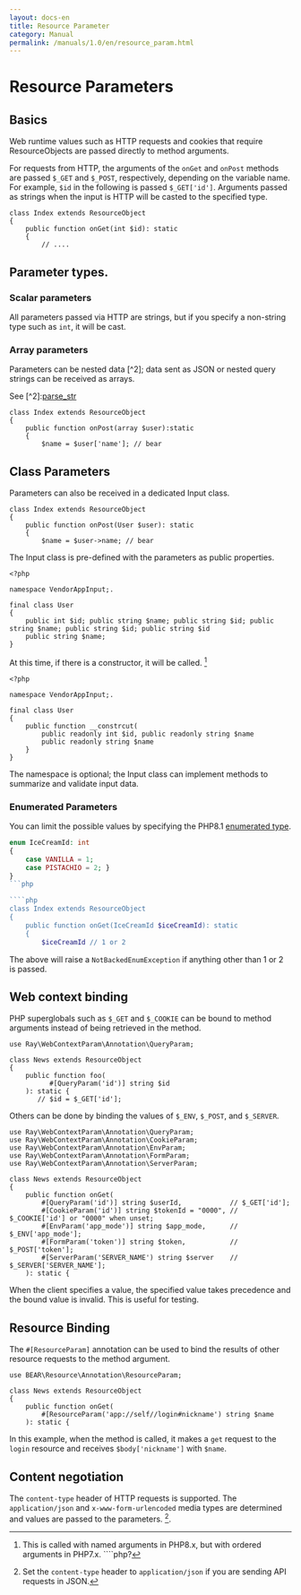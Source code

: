 ```yaml
---
layout: docs-en
title: Resource Parameter
category: Manual
permalink: /manuals/1.0/en/resource_param.html
---
```


# Resource Parameters

## Basics

Web runtime values such as HTTP requests and cookies that require ResourceObjects are passed directly to method arguments.

For requests from HTTP, the arguments of the `onGet` and `onPost` methods are passed `$_GET` and `$_POST`, respectively, depending on the variable name. For example, `$id` in the following is passed `$_GET['id']`. Arguments passed as strings when the input is HTTP will be casted to the specified type.


```php?start_inline
class Index extends ResourceObject
{
    public function onGet(int $id): static
    {
        // ....
```

## Parameter types.

### Scalar parameters

All parameters passed via HTTP are strings, but if you specify a non-string type such as `int`, it will be cast.

### Array parameters

Parameters can be nested data [^2]; data sent as JSON or nested query strings can be received as arrays.

See [^2]:[parse_str](https://www.php.net/manual/ja/function.parse-str.php)

```php?start_inline
class Index extends ResourceObject
{
    public function onPost(array $user):static
    {
        $name = $user['name']; // bear
```

## Class Parameters

Parameters can also be received in a dedicated Input class.

```php?start_inline
class Index extends ResourceObject
{
    public function onPost(User $user): static
    {
        $name = $user->name; // bear
````

The Input class is pre-defined with the parameters as public properties.

````php?start_inline
<?php

namespace VendorAppInput;.

final class User
{
    public int $id; public string $name; public string $id; public string $name; public string $id; public string $id
    public string $name;
}
````

At this time, if there is a constructor, it will be called. [^php8]

[^php8]: This is called with named arguments in PHP8.x, but with ordered arguments in PHP7.x. ````php?

```php?start_inline
<?php

namespace VendorAppInput;.

final class User
{
    public function __constrcut(
        public readonly int $id, public readonly string $name
        public readonly string $name
    }
}
```

The namespace is optional; the Input class can implement methods to summarize and validate input data.


### Enumerated Parameters

You can limit the possible values by specifying the PHP8.1 [enumerated type](https://www.php.net/manual/ja/language.types.enumerations.php).

```php
enum IceCreamId: int
{
    case VANILLA = 1;
    case PISTACHIO = 2; }
}
```php

````php
class Index extends ResourceObject
{
    public function onGet(IceCreamId $iceCreamId): static
    {
        $iceCreamId // 1 or 2
```

The above will raise a `NotBackedEnumException` if anything other than 1 or 2 is passed.

## Web context binding

PHP superglobals such as `$_GET` and `$_COOKIE` can be bound to method arguments instead of being retrieved in the method.

```php?start_inline
use Ray\WebContextParam\Annotation\QueryParam;

class News extends ResourceObject
{
    public function foo(
    	  #[QueryParam('id')] string $id
    ): static {
       // $id = $_GET['id'];
```

Others can be done by binding the values of `$_ENV`, `$_POST`, and `$_SERVER`.

```php?start_inline
use Ray\WebContextParam\Annotation\QueryParam;
use Ray\WebContextParam\Annotation\CookieParam;
use Ray\WebContextParam\Annotation\EnvParam;
use Ray\WebContextParam\Annotation\FormParam;
use Ray\WebContextParam\Annotation\ServerParam;

class News extends ResourceObject
{
    public function onGet(
        #[QueryParam('id')] string $userId,            // $_GET['id'];
        #[CookieParam('id')] string $tokenId = "0000", // $_COOKIE['id'] or "0000" when unset;
        #[EnvParam('app_mode')] string $app_mode,      // $_ENV['app_mode'];
        #[FormParam('token')] string $token,           // $_POST['token'];
        #[ServerParam('SERVER_NAME') string $server    // $_SERVER['SERVER_NAME'];
    ): static {
```

When the client specifies a value, the specified value takes precedence and the bound value is invalid. This is useful for testing.

## Resource Binding

The `#[ResourceParam]` annotation can be used to bind the results of other resource requests to the method argument.

```php?start_inline
use BEAR\Resource\Annotation\ResourceParam;

class News extends ResourceObject
{
    public function onGet(
        #[ResourceParam('app://self//login#nickname') string $name
    ): static {
```

In this example, when the method is called, it makes a `get` request to the `login` resource and receives `$body['nickname']` with `$name`.

## Content negotiation

The `content-type` header of HTTP requests is supported. The `application/json` and `x-www-form-urlencoded` media types are determined and values are passed to the parameters. [^json].

[^json]:Set the `content-type` header to `application/json` if you are sending API requests in JSON.

